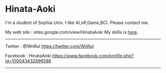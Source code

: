 # Hinata-Aoki

I'm a student of Sophia Univ.
I like AI,xR,Game,BCI.
Please contact me.

My web site : sites.google.com/view/HinataAoki
My skills is [here](https://github.com/HinataAoki/skills/).
____________________
Twitter : @WnRuI
https://twitter.com/WnRuI

Facebook : HinataAoki
https://www.facebook.com/profile.php?id=100043432896586
_____________________
